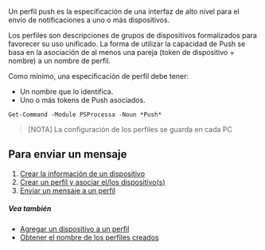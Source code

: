 Un perfil push es la especificación de una interfaz de alto nivel para el envío de notificaciones a uno o más dispositivos. 

Los perfiles son descripciones de grupos de dispositivos formalizados para favorecer su uso unificado. La forma de utilizar la capacidad de Push se basa en la asociación de al menos una pareja (token de dispositivo + nombre) a un nombre de perfil.

Como mínimo, una especificación de perfil debe tener:

* Un nombre que lo identifica.
* Uno o más tokens de Push asociados.

```
Get-Command -Module PSProcessa -Noun *Push*
```

> [NOTA]
> La configuración de los perfiles se guarda en cada PC

## Para enviar un mensaje

1. [Crear la información de un dispositivo](New-PushbulletToken.md)
2. [Crear un perfil y asociar el/los dispositivo(s)](Set-PushbulletProfile.md)
3. [Enviar un mensaje a un perfil](Send-PushbulletMessage.md)


##### Vea también
* [Agregar un dispositivo a un perfil](Add-PushbulletToken.md)
* [Obtener el nombre de los perfiles creados](Get-PushbulletProfile.md)
